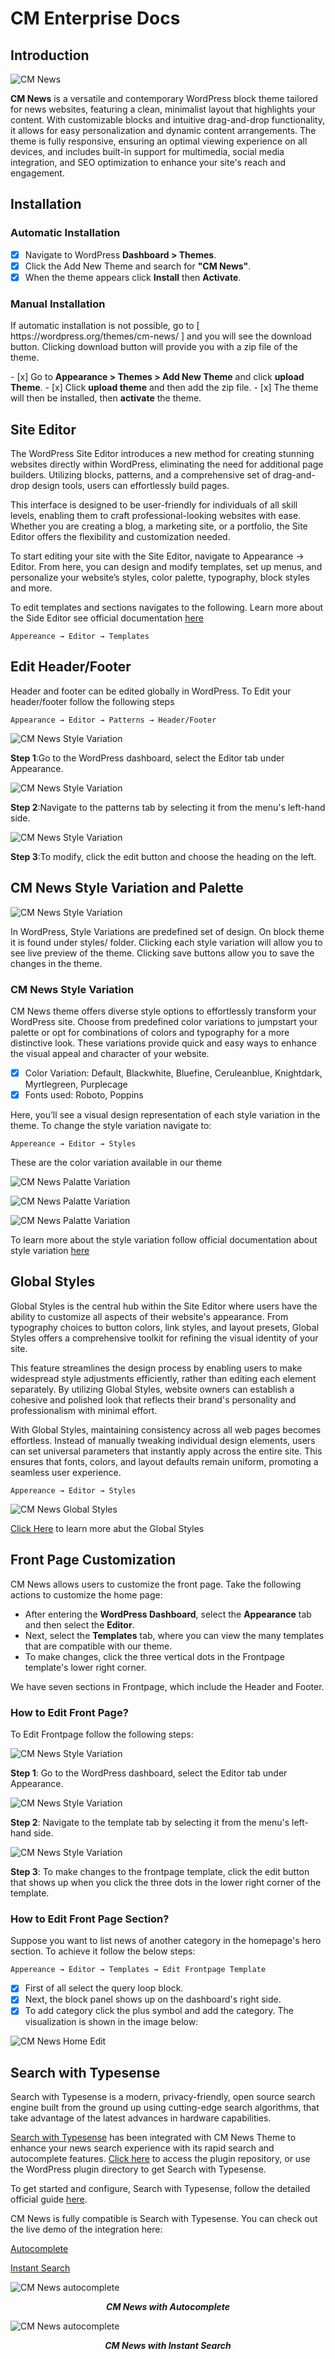 
# CM Enterprise Docs

## Introduction
![CM News ](img/themes-cm-news-banner-2.png)

**CM News** is a versatile and contemporary WordPress block theme tailored for news websites, featuring a clean, minimalist layout that highlights your content. With customizable blocks and intuitive drag-and-drop functionality, it allows for easy personalization and dynamic content arrangements. The theme is fully responsive, ensuring an optimal viewing experience on all devices, and includes built-in support for multimedia, social media integration, and SEO optimization to enhance your site's reach and engagement.

## Installation
### Automatic Installation
- [x] Navigate to WordPress <b>Dashboard > Themes</b>.
- [x] Click the Add New Theme and search for <b>"CM News"</b>.
- [x]  When the theme appears click <b>Install</b> then <b>Activate</b>.

### Manual Installation
<p> If automatic installation is not possible, go to [ https://wordpress.org/themes/cm-news/ ] and you will see the download button. Clicking download button will provide you with a zip file of the theme.</p>
- [x] Go to <b>Appearance > Themes > Add New Theme</b> and click <b>upload Theme</b>. </li>
- [x] Click <b>upload theme</b> and then add the zip file. </li>
- [x] The theme will then be installed, then <b>activate</b> the theme. </li>

## Site Editor

The WordPress Site Editor introduces a new method for creating stunning websites directly within WordPress, eliminating the need for additional page builders. Utilizing blocks, patterns, and a comprehensive set of drag-and-drop design tools, users can effortlessly build pages.

This interface is designed to be user-friendly for individuals of all skill levels, enabling them to craft professional-looking websites with ease. Whether you are creating a blog, a marketing site, or a portfolio, the Site Editor offers the flexibility and customization needed.

To start editing your site with the Site Editor, navigate to Appearance → Editor. From here, you can design and modify templates, set up menus, and personalize your website’s styles, color palette, typography, block styles and more.

To edit templates and sections navigates to the following. Learn more about the Side Editor see official documentation
<a href="https://wordpress.org/documentation/article/site-editor/" target="_blank">here</a>

    Appereance → Editor → Templates 

## Edit Header/Footer
Header and footer can be edited globally in WordPress. To Edit your header/footer follow the following steps

    Appearance → Editor → Patterns → Header/Footer

![CM News Style Variation ](img/step1header.png)

**Step 1**:Go to the WordPress dashboard, select the Editor tab under Appearance. 
   
![CM News Style Variation ](img/step2header.png)

**Step 2**:Navigate to the patterns tab by selecting it from the menu's left-hand side.
   
![CM News Style Variation ](img/step3header.png)

**Step 3**:To modify, click the edit button and choose the heading on the left.

## CM News Style Variation and Palette
![CM News Style Variation ](img/cm-news-style-variation.png)

In WordPress, Style Variations are predefined set of design. On block theme it is found under styles/ folder. Clicking each style variation will allow you to see live preview of the theme. Clicking save buttons allow you to save the changes in the theme. 

### CM News Style Variation

CM News theme offers diverse style options to effortlessly transform your WordPress site. Choose from predefined color variations to jumpstart your palette or opt for combinations of colors and typography for a more distinctive look. These variations provide quick and easy ways to enhance the visual appeal and character of your website.

- [x] Color Variation: Default, Blackwhite, Bluefine, Ceruleanblue, Knightdark, Myrtlegreen, Purplecage
- [x] Fonts used: Roboto, Poppins

Here, you’ll see a visual design representation of each style variation in the theme. To change the style variation navigate to:

    Appereance → Editor → Styles

These are the color variation available in our theme

![CM News Palatte Variation ](img/stylevariation1.png)

![CM News Palatte Variation ](img/stylevariation2.png)

![CM News Palatte Variation ](img/stylevariation3.png)

To learn more about the style variation follow official documentation about style variation
<a href="https://developer.wordpress.org/themes/global-settings-and-styles/style-variations/" target="_blank">here</a>

## Global Styles

Global Styles is the central hub within the Site Editor where users have the ability to customize all aspects of their website's appearance. From typography choices to button colors, link styles, and layout presets, Global Styles offers a comprehensive toolkit for refining the visual identity of your site.

This feature streamlines the design process by enabling users to make widespread style adjustments efficiently, rather than editing each element separately. By utilizing Global Styles, website owners can establish a cohesive and polished look that reflects their brand's personality and professionalism with minimal effort.

With Global Styles, maintaining consistency across all web pages becomes effortless. Instead of manually tweaking individual design elements, users can set universal parameters that instantly apply across the entire site. This ensures that fonts, colors, and layout defaults remain uniform, promoting a seamless user experience.

    Appereance → Editor → Styles

![CM News Global Styles ](img/global-styles-cm-blocks.jpg)

<a href="https://developer.wordpress.org/themes/global-settings-and-styles/" target="_blank">Click Here</a> to learn more abut the Global Styles

## Front Page Customization
CM News allows users to customize the front page. Take the following actions to customize the home page:

- After entering the **WordPress Dashboard**, select the **Appearance** tab and then select the **Editor**.
- Next, select the **Templates** tab, where you can view the many templates that are compatible with our theme.
- To make changes, click the three vertical dots in the Frontpage template's lower right corner.

We have seven sections in Frontpage, which include the Header and Footer.

### How to Edit Front Page?

To Edit Frontpage follow the following steps:

![CM News Style Variation ](img/step1header.png)

**Step 1**: Go to the WordPress dashboard, select the Editor tab under Appearance.

![CM News Style Variation ](img/template-step2.png)

**Step 2**: Navigate to the template tab by selecting it from the menu's left-hand side.

![CM News Style Variation ](img/template-edit-step3.png)

**Step 3**: To make changes to the frontpage template, click the edit button that shows up when you click the three dots in the lower right corner of the template.

### How to Edit Front Page Section?

Suppose you want to list news of another category in the homepage's hero section. To achieve it follow the below steps:

    Appereance → Editor → Templates → Edit Frontpage Template

- [x] First of all select the query loop block.
- [x]  Next, the block panel shows up on the dashboard's right side.
- [x]  To add category click the plus symbol and add the category. The visualization is shown in the image below:

![CM News Home Edit ](img/edit-home-visuals.jpg)

## Search with Typesense
Search with Typesense is a modern, privacy-friendly, open source search engine built from the ground up using cutting-edge search algorithms, that take advantage of the latest advances in hardware capabilities. 

<a href="https://wordpress.org/plugins/search-with-typesense/" target="_blank">Search with Typesense</a> has been integrated with CM News Theme to enhance your news search experience with its rapid search and autocomplete features. <a href="https://wordpress.org/plugins/search-with-typesense/" target="_blank">Click here</a> to access the plugin repository, or use the WordPress plugin directory to get Search with Typesense.

To get started and configure, Search with Typesense, follow the detailed official guide  <a href="https://docs.wptypesense.com/getting-started/" target="_blank"> here</a>.

CM News is fully compatible is Search with Typesense. You can check out the live demo of the integration here:

<a href="http://demo.cmblocks.com/cm-news/search-with-typesense/autocomplete/" target="_blank">Autocomplete</a>

<a href="https://demo.cmblocks.com/cm-news/search-with-typesense/instant-search/" target="_blank">Instant Search</a>

![CM News autocomplete ](img/news-with-autocomplete.jpg)
***<p style="text-align: center;">CM News with Autocomplete</p>***
![CM News autocomplete ](img/news-with-instant-search.jpg)
***<p style="text-align: center;">CM News with Instant Search</p>***

